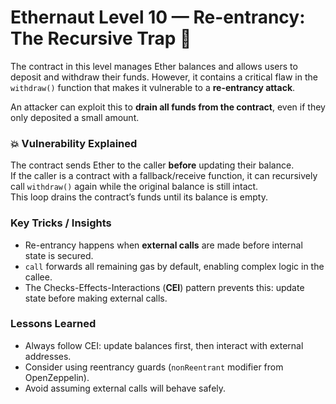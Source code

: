 # Ethernaut Level 10 — Re-entrancy: The Recursive Trap 🔁

The contract in this level manages Ether balances and allows users to deposit and withdraw their funds. However, it contains a critical flaw in the `withdraw()` function that makes it vulnerable to a **re-entrancy attack**.

An attacker can exploit this to **drain all funds from the contract**, even if they only deposited a small amount.

### 💥 Vulnerability Explained
The contract sends Ether to the caller **before** updating their balance.  
If the caller is a contract with a fallback/receive function, it can recursively call `withdraw()` again while the original balance is still intact.  
This loop drains the contract’s funds until its balance is empty.

### Key Tricks / Insights
- Re-entrancy happens when **external calls** are made before internal state is secured.
- `call` forwards all remaining gas by default, enabling complex logic in the callee.
- The Checks-Effects-Interactions (**CEI**) pattern prevents this: update state before making external calls.

### Lessons Learned
- Always follow CEI: update balances first, then interact with external addresses.
- Consider using reentrancy guards (`nonReentrant` modifier from OpenZeppelin).
- Avoid assuming external calls will behave safely.
